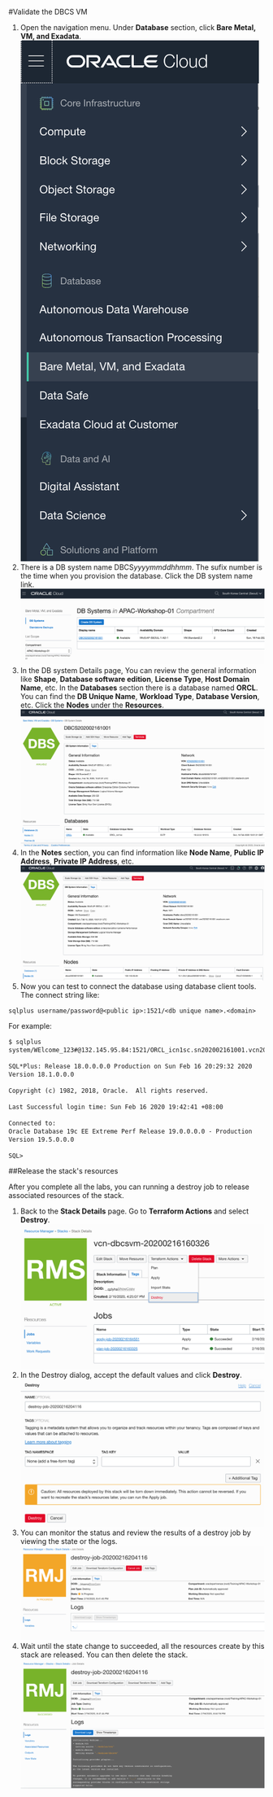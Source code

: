 

#Validate the DBCS VM

1. Open the navigation menu. Under **Database** section,  click **Bare Metal, VM, and Exadata**.![image-20200216172240506](./img/image-20200216172240506.png)
2. There is a DB system name DBCS*yyyymmddhhmm*. The sufix number is the time when you provision the  database. Click the DB system name link.![image-20200216191624066](./img/image-20200216191624066.png)
3. In the DB system Details page, You can review the general information like **Shape**, **Database software edition**, **License Type**, **Host Domain Name**, etc. In the **Databases** section there is a database named **ORCL**. You can find the **DB Unique Name**, **Workload Type**, **Database Version**, etc. Click the **Nodes** under the **Resources**.![image-20200216191957002](./img/image-20200216191957002.png)
4. In the **Notes** section, you can find information like **Node Name**, **Public IP Address**, **Private IP Address**, etc. ![image-20200216202043453](./img/image-20200216202043453.png)
5. Now you can test to connect the database using database client tools. The connect string like:

```
sqlplus username/password@<public ip>:1521/<db unique name>.<domain>
```

For example:

```
$ sqlplus system/WElcome_123#@132.145.95.84:1521/ORCL_icn1sc.sn202002161001.vcn202002161001.oraclevcn.com

SQL*Plus: Release 18.0.0.0.0 Production on Sun Feb 16 20:29:32 2020
Version 18.1.0.0.0

Copyright (c) 1982, 2018, Oracle.  All rights reserved.

Last Successful login time: Sun Feb 16 2020 19:42:41 +08:00

Connected to:
Oracle Database 19c EE Extreme Perf Release 19.0.0.0.0 - Production
Version 19.5.0.0.0

SQL> 
```



##Release the stack's resources

After you complete all the labs, you can running a destroy job to release associated resources of the stack. 

1. Back to the **Stack Details** page. Go to **Terraform Actions** and select **Destroy**.![image-20200216204056265](./img/image-20200216204056265.png)
2. In the Destroy dialog, accept the default values and click **Destroy**.![image-20200216204136345](./img/image-20200216204136345.png)
3. You can monitor the status and review the results of a destroy job by viewing the state or the logs.![image-20200216204321102](./img/image-20200216204321102.png)
4. Wait until the state change to succeeded, all the resources create by this stack are released. You can then delete the stack.![image-20200216205058935](./img/image-20200216205058935.png)